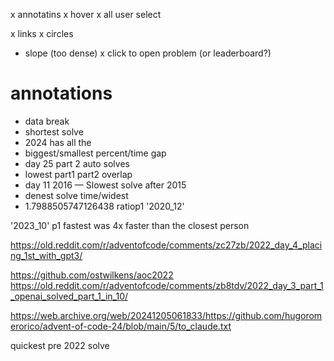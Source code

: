 x annotatins
x hover
x all user select

x links
x circles
- slope (too dense)
x click to open problem (or leaderboard?)

# annotations
- data break
- shortest solve
- 2024 has all the 
- biggest/smallest percent/time gap
- day 25 part 2 auto solves
- lowest part1 part2 overlap
- day 11 2016 — Slowest solve after 2015
- denest solve time/widest
- 1.7988505747126438 ratiop1 '2020_12'

'2023_10' p1 fastest was 4x faster than the closest person





https://old.reddit.com/r/adventofcode/comments/zc27zb/2022_day_4_placing_1st_with_gpt3/

https://github.com/ostwilkens/aoc2022
https://old.reddit.com/r/adventofcode/comments/zb8tdv/2022_day_3_part_1_openai_solved_part_1_in_10/

https://web.archive.org/web/20241205061833/https://github.com/hugoromerorico/advent-of-code-24/blob/main/5/to_claude.txt


quickest pre 2022 solve






